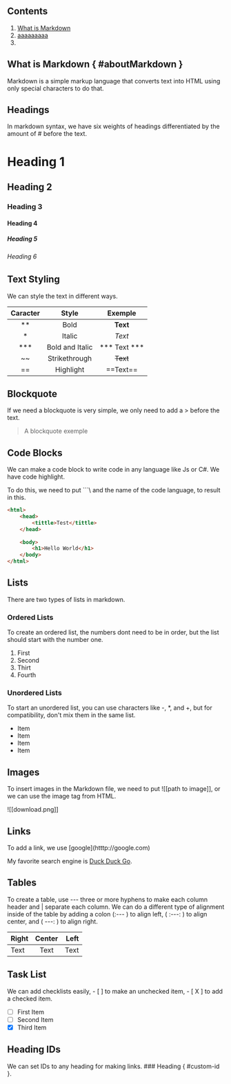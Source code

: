 
## Contents

1. [What is Markdown](#teste)
2. <a href="#test">aaaaaaaaa</a>
3. 



## What is Markdown { #aboutMarkdown }

Markdown is a simple markup language that converts text into HTML using only special characters to do that.

## Headings 

In markdown syntax, we have six weights of headings differentiated by the amount of # before the text.
 
# Heading 1

## Heading 2

### Heading 3 

#### Heading 4 

##### Heading 5

###### Heading 6

## Text Styling

We can style the text in different ways.

| Caracter | Style | Exemple |
| :--------------: | :--------: | :--------------: |
| ** | Bold | **Text** |
| * | Italic | *Text* |
| *** | Bold and Italic | *** Text *** |
| ~~ | Strikethrough | ~~Text~~ |
| == | Highlight | ==Text== |

## Blockquote

If we need a blockquote is very simple, we only need to add a > before the text. 

> A blockquote exemple

## Code Blocks

We can make a code block to write code in any language like Js or C#. We have code highlight.

To do this, we need to put \`\`\`\ and the name of the code language, to result in this.

```html
<html>
	<head>
		<tittle>Test</tittle>
	</head>
	
	<body>
		<h1>Hello World</h1>
	</body>
</html>
```

## Lists

There are two types of lists in markdown.

### Ordered Lists

To create an ordered list, the numbers dont need to be in order, but the list should start with the number one.

1. First
2. Second
3. Thirt
4. Fourth

### Unordered Lists

To start an unordered list, you can use characters like -, *, and +, but for compatibility, don't mix them in the same list.

- Item
- Item
- Item
- Item

## Images

To insert images in the Markdown file, we need to put \!\[\[path to image\]\], or we can use the image tag from HTML.

![[download.png]]

## Links

To add a link, we use \[google\]\(htttp://google.com\)

My favorite search engine is [Duck Duck Go](https://duckduckgo.com "The best search engine for privacy").

## Tables

To create a table, use --- three or more hyphens to make each column header and | separate each column. We can do a different type of alignment inside of the table by adding a colon (:--- ) to align left, ( :---: ) to align center, and ( ---: ) to align right. 

| Right | Center | Left |
| :--- | :---: | ---: |
| Text | Text | Text |

## Task List 

We can add checklists easily, - [ ] to make an unchecked item, - [ X ] to add a checked item.

- [ ] First Item
- [ ] Second Item
- [X] Third Item 

## Heading IDs

We can set IDs to any heading for making links. \#\#\# Heading { #custom-id }.




